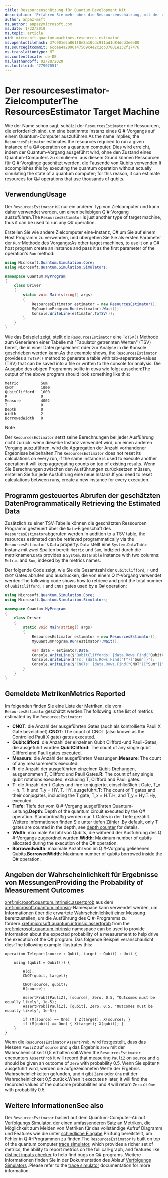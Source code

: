 ```yaml
---
title: Ressourcenschätzung für Quantum Development Kit
description: 'Erfahren Sie mehr über die Ressourcenschätzung, mit der die Ressourcen geschätzt werden, die zum Ausführen einer bestimmten Instanz eines Q #-Vorgangs auf einem Quantum-Computer erforderlich sind.'
author: anpaz-msft
ms.author: anpaz@microsoft.com
ms.date: 1/22/2019
ms.topic: article
uid: microsoft.quantum.machines.resources-estimator
ms.openlocfilehash: 37c901e5a861f0e8a10cdc911ad1d84ddd3e6e00
ms.sourcegitcommit: 6ccea4a2006a47569c4e2c2cb37001e132f17476
ms.translationtype: MT
ms.contentlocale: de-DE
ms.lasthandoff: 02/28/2020
ms.locfileid: "77907051"
---
```

# <a name="the-resourcesestimator-target-machine"></a><span data-ttu-id="e4b81-103">Der resourcesestimator-Zielcomputer</span><span class="sxs-lookup"><span data-stu-id="e4b81-103">The ResourcesEstimator Target Machine</span></span>

<span data-ttu-id="e4b81-104">Wie der Name schon sagt, schätzt der `ResourcesEstimator` die Ressourcen, die erforderlich sind, um eine bestimmte Instanz eines Q #-Vorgangs auf einem Quantum-Computer auszuführen.</span><span class="sxs-lookup"><span data-stu-id="e4b81-104">As the name implies, the `ResourcesEstimator` estimates the resources required to run a given instance of a Q# operation on a quantum computer.</span></span>
<span data-ttu-id="e4b81-105">Dies wird erreicht, indem der Quantum-Vorgang ausgeführt wird, ohne den Zustand eines Quantum-Computers zu simulieren. aus diesem Grund können Ressourcen für Q #-Vorgänge geschätzt werden, die Tausende von Qubits verwenden.</span><span class="sxs-lookup"><span data-stu-id="e4b81-105">It accomplishes this by executing the quantum operation without actually simulating the state of a quantum computer; for this reason, it can estimate resources for Q# operations that use thousands of qubits.</span></span>

## <a name="usage"></a><span data-ttu-id="e4b81-106">Verwendung</span><span class="sxs-lookup"><span data-stu-id="e4b81-106">Usage</span></span>

<span data-ttu-id="e4b81-107">Der `ResourcesEstimator` ist nur ein anderer Typ von Zielcomputer und kann daher verwendet werden, um einen beliebigen Q #-Vorgang auszuführen.</span><span class="sxs-lookup"><span data-stu-id="e4b81-107">The `ResourcesEstimator` is just another type of target machine, thus it can be used to run any Q# operation.</span></span> 

<span data-ttu-id="e4b81-108">Erstellen Sie wie andere Zielcomputer eine-Instanz, C# um Sie auf einem Host Programm zu verwenden, und übergeben Sie Sie als ersten Parameter der `Run`-Methode des Vorgangs:</span><span class="sxs-lookup"><span data-stu-id="e4b81-108">As other target machines, to use it on a C# host program create an instance and pass it as the first parameter of the operation's `Run` method:</span></span>

```csharp
using Microsoft.Quantum.Simulation.Core;
using Microsoft.Quantum.Simulation.Simulators;

namespace Quantum.MyProgram
{
    class Driver
    {
        static void Main(string[] args)
        {
            ResourcesEstimator estimator = new ResourcesEstimator();
            MyQuantumProgram.Run(estimator).Wait();
            Console.WriteLine(estimator.ToTSV());
        }
    }
}
```

<span data-ttu-id="e4b81-109">Wie das Beispiel zeigt, stellt die `ResourcesEstimator` eine `ToTSV()` Methode zum Generieren einer Tabelle mit "Tabulator getrennten Werten" (TSV) bereit, die in einer Datei gespeichert oder zur Analyse in die Konsole geschrieben werden kann.</span><span class="sxs-lookup"><span data-stu-id="e4b81-109">As the example shows, the `ResourcesEstimator` provides a `ToTSV()` method to generate a table with tab-seperated-values (TSV) that can be saved into a file or written to the console for analysis.</span></span> <span data-ttu-id="e4b81-110">Die Ausgabe des obigen Programms sollte in etwa wie folgt aussehen:</span><span class="sxs-lookup"><span data-stu-id="e4b81-110">The output of the above program should look something like this:</span></span>

```Output
Metric          Sum
CNOT            1000
QubitClifford   1000
R               0
Measure         4002
T               0
Depth           0
Width           2
BorrowedWidth   0
```

> [!NOTE]
> <span data-ttu-id="e4b81-111">Der `ResourcesEstimator` setzt seine Berechnungen bei jeder Ausführung nicht zurück. wenn dieselbe Instanz verwendet wird, um einen anderen Vorgang auszuführen, wird die Aggregation der Anzahl vorhandener Ergebnisse beibehalten.</span><span class="sxs-lookup"><span data-stu-id="e4b81-111">The `ResourcesEstimator` does not reset its calculations on every run, if the same instance is used to execute another operation it will keep aggregating counts on top of existing results.</span></span>
> <span data-ttu-id="e4b81-112">Wenn Sie Berechnungen zwischen den Ausführungen zurücksetzen müssen, erstellen Sie für jede Ausführung eine neue Instanz.</span><span class="sxs-lookup"><span data-stu-id="e4b81-112">If you need to reset calculations between runs, create a new instance for every execution.</span></span>


## <a name="programmatically-retrieving-the-estimated-data"></a><span data-ttu-id="e4b81-113">Programm gesteuertes Abrufen der geschätzten Daten</span><span class="sxs-lookup"><span data-stu-id="e4b81-113">Programmatically Retrieving the Estimated Data</span></span>

<span data-ttu-id="e4b81-114">Zusätzlich zu einer TSV-Tabelle können die geschätzten Ressourcen Programm gesteuert über die `Data`-Eigenschaft des `ResourcesEstimator`abgerufen werden.</span><span class="sxs-lookup"><span data-stu-id="e4b81-114">In addition to a TSV table, the resources estimated can be retrieved programmatically via the `ResourcesEstimator`'s `Data` property.</span></span> <span data-ttu-id="e4b81-115">`Data` stellt eine `System.DataTable` Instanz mit zwei Spalten bereit: `Metric` und `Sum`, indiziert durch die metriknamen.</span><span class="sxs-lookup"><span data-stu-id="e4b81-115">`Data` provides a `System.DataTable` instance with two columns: `Metric` and `Sum`, indexed by the metrics names.</span></span>

<span data-ttu-id="e4b81-116">Der folgende Code zeigt, wie Sie die Gesamtzahl der `QubitClifford`, `T` und `CNOT` Gates abrufen und ausdrucken, die von einem Q #-Vorgang verwendet werden:</span><span class="sxs-lookup"><span data-stu-id="e4b81-116">The following code shows how to retrieve and print the total number of `QubitClifford`, `T` and `CNOT` gates used by a Q# operation:</span></span>

```csharp
using Microsoft.Quantum.Simulation.Core;
using Microsoft.Quantum.Simulation.Simulators;

namespace Quantum.MyProgram
{
    class Driver
    {
        static void Main(string[] args)
        {
            ResourcesEstimator estimator = new ResourcesEstimator();
            MyQuantumProgram.Run(estimator).Wait();

            var data = estimator.Data;
            Console.WriteLine($"QubitCliffords: {data.Rows.Find("QubitClifford")["Sum"]}");
            Console.WriteLine($"Ts: {data.Rows.Find("T")["Sum"]}");
            Console.WriteLine($"CNOTs: {data.Rows.Find("CNOT")["Sum"]}");
        }
    }
}
```

## <a name="metrics-reported"></a><span data-ttu-id="e4b81-117">Gemeldete Metriken</span><span class="sxs-lookup"><span data-stu-id="e4b81-117">Metrics Reported</span></span>

<span data-ttu-id="e4b81-118">Im folgenden finden Sie eine Liste der Metriken, die vom `ResourcesEstimator`geschätzt werden:</span><span class="sxs-lookup"><span data-stu-id="e4b81-118">The following is the list of metrics estimated by the `ResourcesEstimator`:</span></span>

* <span data-ttu-id="e4b81-119">__CNOT__: die Anzahl der ausgeführten Gates (auch als kontrollierte Pauli X Gate bezeichnet).</span><span class="sxs-lookup"><span data-stu-id="e4b81-119">__CNOT__: The count of CNOT (also known as the Controlled Pauli X gate) gates executed.</span></span>
* <span data-ttu-id="e4b81-120">__Qubitclifford__: die Anzahl der einzelnen Qubit Clifford-und Pauli-Gates, die ausgeführt wurden.</span><span class="sxs-lookup"><span data-stu-id="e4b81-120">__QubitClifford__: The count of any single qubit Clifford and Pauli gates executed.</span></span>
* <span data-ttu-id="e4b81-121">__Measure__: die Anzahl der ausgeführten Messungen.</span><span class="sxs-lookup"><span data-stu-id="e4b81-121">__Measure__:  The count of any measurements executed.</span></span>
* <span data-ttu-id="e4b81-122">__R__: die Anzahl der ausgeführten einzelnen Qubit-Drehungen, ausgenommen T, Clifford und Pauli Gates.</span><span class="sxs-lookup"><span data-stu-id="e4b81-122">__R__: The count of any single qubit rotations executed, excluding T, Clifford and Pauli gates.</span></span>
* <span data-ttu-id="e4b81-123">__T__: die Anzahl der t-Gates und ihre konjugierte, einschließlich t Gate, T_x = h. T. h und T_y = HY. T. HY, ausgeführt.</span><span class="sxs-lookup"><span data-stu-id="e4b81-123">__T__: The count of T gates and their conjugates, including the T gate, T_x = H.T.H, and T_y = Hy.T.Hy, executed.</span></span>
* <span data-ttu-id="e4b81-124">__Tiefe__: Tiefe der vom Q #-Vorgang ausgeführten Quantum-Leitung.</span><span class="sxs-lookup"><span data-stu-id="e4b81-124">__Depth__: Depth of the quantum circuit executed by the Q# operation.</span></span> <span data-ttu-id="e4b81-125">Standardmäßig werden nur T Gates in der Tiefe gezählt. Weitere Informationen finden Sie unter [tiefen Zähler](xref:microsoft.quantum.machines.qc-trace-simulator.depth-counter) .</span><span class="sxs-lookup"><span data-stu-id="e4b81-125">By default, only T gates are counted in the depth, see [depth counter](xref:microsoft.quantum.machines.qc-trace-simulator.depth-counter) for details.</span></span>
* <span data-ttu-id="e4b81-126">__Width__: maximale Anzahl von Qubits, die während der Ausführung des Q #-Vorgangs zugeordnet wurden.</span><span class="sxs-lookup"><span data-stu-id="e4b81-126">__Width__: Maximum number of qubits allocated during the execution of the Q# operation.</span></span>
* <span data-ttu-id="e4b81-127">__Borrowedwidth__: maximale Anzahl von im Q #-Vorgang geliehenen Qubits.</span><span class="sxs-lookup"><span data-stu-id="e4b81-127">__BorrowedWidth__: Maximum number of qubits borrowed inside the Q# operation.</span></span>


## <a name="providing-the-probability-of-measurement-outcomes"></a><span data-ttu-id="e4b81-128">Angeben der Wahrscheinlichkeit für Ergebnisse von Messungen</span><span class="sxs-lookup"><span data-stu-id="e4b81-128">Providing the Probability of Measurement Outcomes</span></span>

<span data-ttu-id="e4b81-129"><xref:microsoft.quantum.intrinsic.assertprob> aus dem <xref:microsoft.quantum.intrinsic>-Namespace kann verwendet werden, um Informationen über die erwartete Wahrscheinlichkeit einer Messung bereitzustellen, um die Ausführung des Q #-Programms zu fördern.</span><span class="sxs-lookup"><span data-stu-id="e4b81-129"><xref:microsoft.quantum.intrinsic.assertprob> from the <xref:microsoft.quantum.intrinsic> namespace can be used to provide information about the expected probability of a measurement to help drive the execution of the Q# program.</span></span> <span data-ttu-id="e4b81-130">Das folgende Beispiel veranschaulicht dies:</span><span class="sxs-lookup"><span data-stu-id="e4b81-130">The following example illustrates this:</span></span>

```qsharp
operation Teleport(source : Qubit, target : Qubit) : Unit {

    using (qubit = Qubit()) {

        H(q);
        CNOT(qubit, target);

        CNOT(source, qubit);
        H(source);

        AssertProb([PauliZ], [source], Zero, 0.5, "Outcomes must be equally likely", 1e-5);
        AssertProb([PauliZ], [qubit], Zero, 0.5, "Outcomes must be equally likely", 1e-5);

        if (M(source) == One)  { Z(target); X(source); }
        if (M(qubit) == One) { X(target); X(qubit); }
    }
}
```

<span data-ttu-id="e4b81-131">Wenn die `ResourcesEstimator` `AssertProb`, wird festgestellt, dass das Messen `PauliZ` auf `source` und `q` das Ergebnis `Zero` mit der Wahrscheinlichkeit 0,5 erhalten soll.</span><span class="sxs-lookup"><span data-stu-id="e4b81-131">When the `ResourcesEstimator` encounters `AssertProb` it will record that measuring `PauliZ` on `source` and `q` should be given an outcome of `Zero` with probability 0.5.</span></span> <span data-ttu-id="e4b81-132">Wenn Sie später `M` ausgeführt wird, werden die aufgezeichneten Werte der Ergebnis Wahrscheinlichkeiten gefunden, und `M` gibt `Zero` oder `One` mit der Wahrscheinlichkeit 0,5 zurück.</span><span class="sxs-lookup"><span data-stu-id="e4b81-132">When it executes `M` later, it will find the recorded values of the outcome probabilities and `M` will return `Zero` or `One` with probability 0.5.</span></span>


## <a name="see-also"></a><span data-ttu-id="e4b81-133">Weitere Informationen</span><span class="sxs-lookup"><span data-stu-id="e4b81-133">See also</span></span>

<span data-ttu-id="e4b81-134">Der `ResourcesEstimator` basiert auf dem Quantum-Computer-Ablauf [Verfolgungs Simulator](xref:microsoft.quantum.machines.qc-trace-simulator.intro), der einen umfassenderen Satz an Metriken, die Möglichkeit zum Melden von Metriken für das vollständige Aufruf Diagramm und Features wie die unter [schiedliche Eingabe](xref:microsoft.quantum.machines.qc-trace-simulator.distinct-inputs) Prüfung bereitstellt, um Fehler in Q #-Programmen zu finden.</span><span class="sxs-lookup"><span data-stu-id="e4b81-134">The `ResourcesEstimator` is built on top of the quantum computer [trace simulator](xref:microsoft.quantum.machines.qc-trace-simulator.intro), which provides a richer set of metrics, the ability to report metrics on the full call-graph, and features like [distinct inputs checker](xref:microsoft.quantum.machines.qc-trace-simulator.distinct-inputs) to help find bugs on Q# programs.</span></span> <span data-ttu-id="e4b81-135">Weitere Informationen finden Sie in der Dokumentation des Ablauf [Verfolgungs Simulators](xref:microsoft.quantum.machines.qc-trace-simulator.intro) .</span><span class="sxs-lookup"><span data-stu-id="e4b81-135">Please refer to the [trace simulator](xref:microsoft.quantum.machines.qc-trace-simulator.intro) documentation for more information.</span></span>

